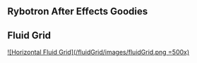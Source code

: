 Rybotron After Effects Goodies
------------------------------------------

## Fluid Grid
[![Horizontal Fluid Grid](/fluidGrid/images/fluidGrid.png  =500x)](/fluidGrid/)
